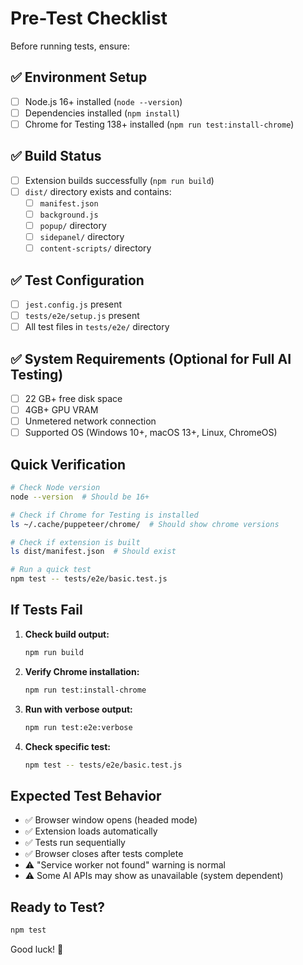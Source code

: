 # Pre-Test Checklist

Before running tests, ensure:

## ✅ Environment Setup

- [ ] Node.js 16+ installed (`node --version`)
- [ ] Dependencies installed (`npm install`)
- [ ] Chrome for Testing 138+ installed (`npm run test:install-chrome`)

## ✅ Build Status

- [ ] Extension builds successfully (`npm run build`)
- [ ] `dist/` directory exists and contains:
  - [ ] `manifest.json`
  - [ ] `background.js`
  - [ ] `popup/` directory
  - [ ] `sidepanel/` directory
  - [ ] `content-scripts/` directory

## ✅ Test Configuration

- [ ] `jest.config.js` present
- [ ] `tests/e2e/setup.js` present
- [ ] All test files in `tests/e2e/` directory

## ✅ System Requirements (Optional for Full AI Testing)

- [ ] 22 GB+ free disk space
- [ ] 4GB+ GPU VRAM
- [ ] Unmetered network connection
- [ ] Supported OS (Windows 10+, macOS 13+, Linux, ChromeOS)

## Quick Verification

```bash
# Check Node version
node --version  # Should be 16+

# Check if Chrome for Testing is installed
ls ~/.cache/puppeteer/chrome/  # Should show chrome versions

# Check if extension is built
ls dist/manifest.json  # Should exist

# Run a quick test
npm test -- tests/e2e/basic.test.js
```

## If Tests Fail

1. **Check build output:**
   ```bash
   npm run build
   ```

2. **Verify Chrome installation:**
   ```bash
   npm run test:install-chrome
   ```

3. **Run with verbose output:**
   ```bash
   npm run test:e2e:verbose
   ```

4. **Check specific test:**
   ```bash
   npm test -- tests/e2e/basic.test.js
   ```

## Expected Test Behavior

- ✅ Browser window opens (headed mode)
- ✅ Extension loads automatically
- ✅ Tests run sequentially
- ✅ Browser closes after tests complete
- ⚠️ "Service worker not found" warning is normal
- ⚠️ Some AI APIs may show as unavailable (system dependent)

## Ready to Test?

```bash
npm test
```

Good luck! 🚀
